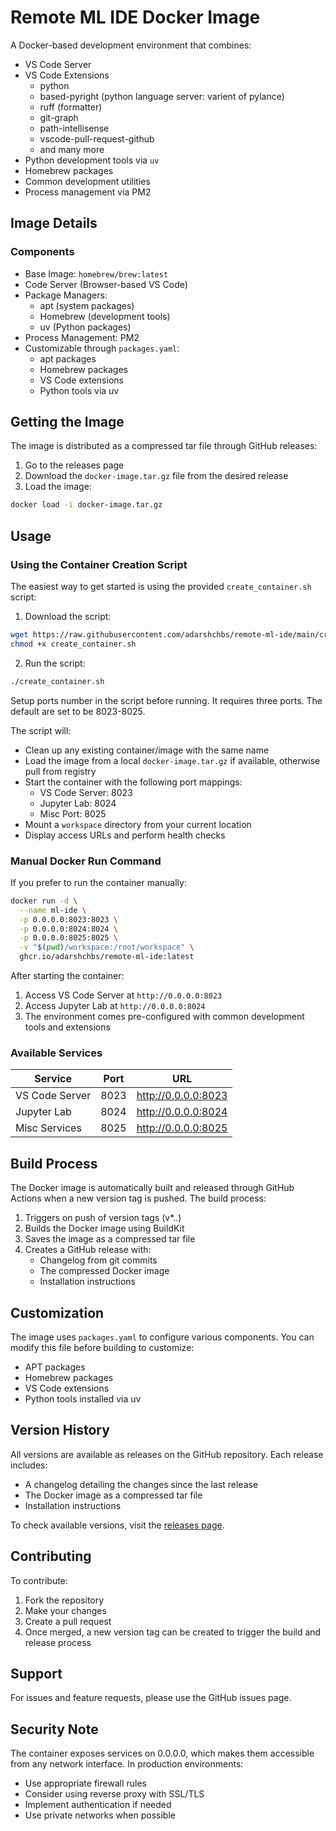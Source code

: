 # Remote ML IDE Docker Image

A Docker-based development environment that combines:
- VS Code Server
- VS Code Extensions
  - python
  - based-pyright (python language server: varient of pylance)
  - ruff (formatter)
  - git-graph
  - path-intellisense
  - vscode-pull-request-github
  - and many more
- Python development tools via `uv`
- Homebrew packages
- Common development utilities
- Process management via PM2

## Image Details

### Components
- Base Image: `homebrew/brew:latest`
- Code Server (Browser-based VS Code)
- Package Managers:
  - apt (system packages)
  - Homebrew (development tools)
  - uv (Python packages)
- Process Management: PM2
- Customizable through `packages.yaml`:
  - apt packages
  - Homebrew packages
  - VS Code extensions
  - Python tools via uv

## Getting the Image

The image is distributed as a compressed tar file through GitHub releases:

1. Go to the releases page
2. Download the `docker-image.tar.gz` file from the desired release
3. Load the image:
```bash
docker load -i docker-image.tar.gz
```

## Usage

### Using the Container Creation Script

The easiest way to get started is using the provided `create_container.sh` script:

1. Download the script:
```bash
wget https://raw.githubusercontent.com/adarshchbs/remote-ml-ide/main/create_container.sh
chmod +x create_container.sh
```

2. Run the script:
```bash
./create_container.sh
```

Setup ports number in the script before running. It requires three ports. The default are set to be 8023-8025.

The script will:
- Clean up any existing container/image with the same name
- Load the image from a local `docker-image.tar.gz` if available, otherwise pull from registry
- Start the container with the following port mappings:
  - VS Code Server: 8023
  - Jupyter Lab: 8024
  - Misc Port: 8025
- Mount a `workspace` directory from your current location
- Display access URLs and perform health checks

### Manual Docker Run Command

If you prefer to run the container manually:

```bash
docker run -d \
  --name ml-ide \
  -p 0.0.0.0:8023:8023 \
  -p 0.0.0.0:8024:8024 \
  -p 0.0.0.0:8025:8025 \
  -v "$(pwd)/workspace:/root/workspace" \
  ghcr.io/adarshchbs/remote-ml-ide:latest
```

After starting the container:
1. Access VS Code Server at `http://0.0.0.0:8023`
2. Access Jupyter Lab at `http://0.0.0.0:8024`
3. The environment comes pre-configured with common development tools and extensions

### Available Services

| Service | Port | URL |
|---------|------|-----|
| VS Code Server | 8023 | http://0.0.0.0:8023 |
| Jupyter Lab | 8024 | http://0.0.0.0:8024 |
| Misc Services | 8025 | http://0.0.0.0:8025 |

## Build Process

The Docker image is automatically built and released through GitHub Actions when a new version tag is pushed. The build process:

1. Triggers on push of version tags (v*.*.*)
2. Builds the Docker image using BuildKit
3. Saves the image as a compressed tar file
4. Creates a GitHub release with:
   - Changelog from git commits
   - The compressed Docker image
   - Installation instructions

## Customization

The image uses `packages.yaml` to configure various components. You can modify this file before building to customize:

- APT packages
- Homebrew packages
- VS Code extensions
- Python tools installed via uv

## Version History

All versions are available as releases on the GitHub repository. Each release includes:
- A changelog detailing the changes since the last release
- The Docker image as a compressed tar file
- Installation instructions

To check available versions, visit the [releases page](https://github.com/adarshchbs/remote-ml-ide/releases).

## Contributing

To contribute:

1. Fork the repository
2. Make your changes
3. Create a pull request
4. Once merged, a new version tag can be created to trigger the build and release process

## Support

For issues and feature requests, please use the GitHub issues page.

## Security Note

The container exposes services on 0.0.0.0, which makes them accessible from any network interface. In production environments:
- Use appropriate firewall rules
- Consider using reverse proxy with SSL/TLS
- Implement authentication if needed
- Use private networks when possible
